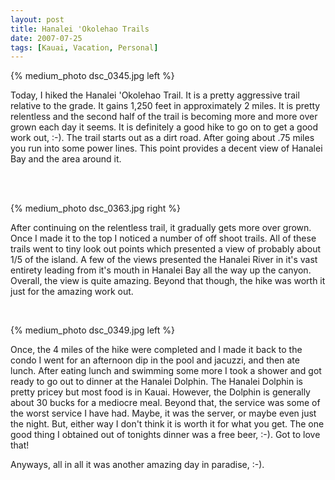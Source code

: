 ```yaml
---
layout: post
title: Hanalei 'Okolehao Trails
date: 2007-07-25
tags: [Kauai, Vacation, Personal]
---
```

{% medium_photo dsc_0345.jpg left %}

Today, I hiked the Hanalei 'Okolehao Trail. It is a pretty aggressive trail
relative to the grade. It gains 1,250 feet in approximately 2 miles. It is
pretty relentless and the second half of the trail is becoming more and more
over grown each day it seems. It is definitely a good hike to go on to get a
good work out, :-). The trail starts out as a dirt road. After going about .75
miles you run into some power lines. This point provides a decent view of
Hanalei Bay and the area around it.

</br>
</br>

{% medium_photo dsc_0363.jpg right %}

After continuing on the relentless trail, it gradually gets more over grown.
Once I made it to the top I noticed a number of off shoot trails. All of these
trails went to tiny look out points which presented a view of probably about
1/5 of the island. A few of the views presented the Hanalei River in it's vast
entirety leading from it's mouth in Hanalei Bay all the way up the canyon.
Overall, the view is quite amazing. Beyond that though, the hike was worth it
just for the amazing work out.

</br>

{% medium_photo dsc_0349.jpg left %}

Once, the 4 miles of the hike were completed and I made it back to the condo I
went for an afternoon dip in the pool and jacuzzi, and then ate lunch. After
eating lunch and swimming some more I took a shower and got ready to go out to
dinner at the Hanalei Dolphin. The Hanalei Dolphin is pretty pricey but most
food is in Kauai. However, the Dolphin is generally about 30 bucks for a
mediocre meal. Beyond that, the service was some of the worst service I have
had. Maybe, it was the server, or maybe even just the night. But, either way I
don't think it is worth it for what you get. The one good thing I obtained out
of tonights dinner was a free beer, :-). Got to love that!

Anyways, all in all it was another amazing day in paradise, :-).
